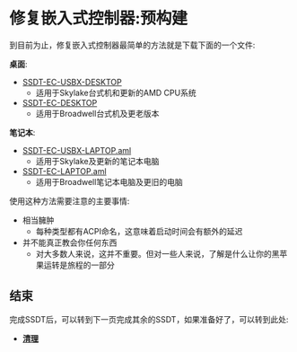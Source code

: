 # 修复嵌入式控制器:预构建

到目前为止，修复嵌入式控制器最简单的方法就是下载下面的一个文件:

**桌面**:

* [SSDT-EC-USBX-DESKTOP](https://github.com/dortania/Getting-Started-With-ACPI/blob/master/extra-files/compiled/SSDT-EC-USBX-DESKTOP.aml)
  * 适用于Skylake台式机和更新的AMD CPU系统
* [SSDT-EC-DESKTOP](https://github.com/dortania/Getting-Started-With-ACPI/blob/master/extra-files/compiled/SSDT-EC-DESKTOP.aml)
  * 适用于Broadwell台式机及更老版本

**笔记本**:

* [SSDT-EC-USBX-LAPTOP.aml](https://github.com/dortania/Getting-Started-With-ACPI/blob/master/extra-files/compiled/SSDT-EC-USBX-LAPTOP.aml)
  * 适用于Skylake及更新的笔记本电脑
* [SSDT-EC-LAPTOP.aml](https://github.com/dortania/Getting-Started-With-ACPI/blob/master/extra-files/compiled/SSDT-EC-LAPTOP.aml)
  * 适用于Broadwell笔记本电脑及更旧的电脑

使用这种方法需要注意的主要事情:

* 相当臃肿
  * 每种类型都有ACPI命名，这意味着启动时间会有额外的延迟
* 并不能真正教会你任何东西
  * 对大多数人来说，这并不重要。但对一些人来说，了解是什么让你的黑苹果运转是旅程的一部分

## 结束

完成SSDT后，可以转到下一页完成其余的SSDT，如果准备好了，可以转到此处:

* [**清理**](/cleanup.md)
